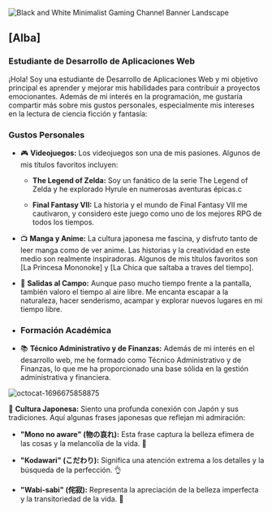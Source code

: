 

![Black and White Minimalist Gaming Channel Banner Landscape](https://github.com/Alba448/Alba448/assets/146001599/7216a497-8314-4453-b464-eefa173b373f)

## [Alba]

### Estudiante de Desarrollo de Aplicaciones Web

¡Hola! Soy una estudiante de Desarrollo de Aplicaciones Web y mi objetivo principal es aprender y mejorar mis habilidades para contribuir a proyectos emocionantes. Además de mi interés en la programación, me gustaría compartir más sobre mis gustos personales, especialmente mis intereses en la lectura de ciencia ficción y fantasía:

### Gustos Personales

- 🎮 **Videojuegos:** Los videojuegos son una de mis pasiones. Algunos de mis títulos favoritos incluyen:

  - **The Legend of Zelda:** Soy un fanático de la serie The Legend of Zelda y he explorado Hyrule en numerosas aventuras épicas.c

  - **Final Fantasy VII:** La historia y el mundo de Final Fantasy VII me cautivaron, y considero este juego como uno de los mejores RPG de todos los tiempos.

- 📺 **Manga y Anime:** La cultura japonesa me fascina, y disfruto tanto de leer manga como de ver anime. Las historias y la creatividad en este medio son realmente inspiradoras. Algunos de mis títulos favoritos son [La Princesa Mononoke] y [La Chica que saltaba a traves del tiempo].

- 🌳 **Salidas al Campo:** Aunque paso mucho tiempo frente a la pantalla, también valoro el tiempo al aire libre. Me encanta escapar a la naturaleza, hacer senderismo, acampar y explorar nuevos lugares en mi tiempo libre.
- ### Formación Académica

- 📚 **Técnico Administrativo y de Finanzas:** Además de mi interés en el desarrollo web, me he formado como Técnico Administrativo y de Finanzas, lo que me ha proporcionado una base sólida en la gestión administrativa y financiera.

![octocat-1696675858875](https://github.com/Alba448/Alba448/assets/146001599/018049ff-d630-4762-bcb1-eb22f88161ed)


📜 **Cultura Japonesa:** Siento una profunda conexión con Japón y sus tradiciones. Aquí algunas frases japonesas que reflejan mi admiración:

  - **"Mono no aware" (物の哀れ):** Esta frase captura la belleza efímera de las cosas y la melancolía de la vida. 🌸

  - **"Kodawari" (こだわり):** Significa una atención extrema a los detalles y la búsqueda de la perfección. 👌

  - **"Wabi-sabi" (侘寂):** Representa la apreciación de la belleza imperfecta y la transitoriedad de la vida. 🍃
